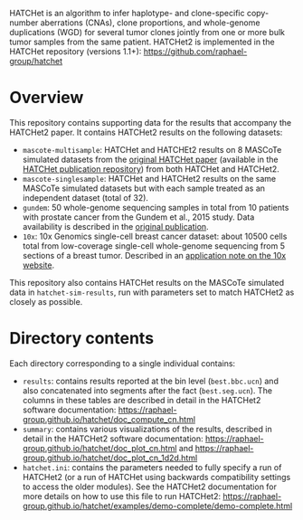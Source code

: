 HATCHet is an algorithm to infer haplotype- and clone-specific copy-number aberrations (CNAs), clone proportions, and whole-genome duplications (WGD) for several tumor clones jointly from one or more bulk tumor samples from the same patient. HATCHet2 is implemented in the HATCHet repository (versions 1.1+): https://github.com/raphael-group/hatchet

# Overview
This repository contains supporting data for the results that accompany the HATCHet2 paper. It contains HATCHet2 results on the following datasets:
* `mascote-multisample`: HATCHet and HATCHEt2 results on 8 MASCoTe simulated datasets from the [original HATCHet paper](https://www.nature.com/articles/s41467-020-17967-y) (available in the [HATCHet publication repository](https://github.com/raphael-group/hatchet-paper)) from both HATCHet and HATCHet2.
* `mascote-singlesample`: HATCHet and HATCHet2 results on the same MASCoTe simulated datasets but with each sample treated as an independent dataset (total of 32).
* `gundem`: 50 whole-genome sequencing samples in total from 10 patients with prostate cancer from the Gundem et al., 2015 study. Data availability is described in the [original publication](https://www.nature.com/articles/nature14347).
* `10x`: 10x Genomics single-cell breast cancer dataset: about 10500 cells total from low-coverage single-cell whole-genome sequencing from 5 sections of a breast tumor. Described in an [application note on the 10x website](https://pages.10xgenomics.com/rs/446-PBO-704/images/10x_AN026_SCCNV_Assessing_Tumor%20Heterogeneity_digital.pdf).

This repository also contains HATCHet results on the MASCoTe simulated data in `hatchet-sim-results`, run with parameters set to match HATCHet2 as closely as possible.

# Directory contents
Each directory corresponding to a single individual contains:
* `results`: contains results reported at the bin level (`best.bbc.ucn`) and also concatenated into segments after the fact (`best.seg.ucn`). The columns in these tables are described in detail in the HATCHet2 software documentation: https://raphael-group.github.io/hatchet/doc_compute_cn.html
* `summary`: contains various visualizations of the results, described in detail in the HATCHet2 software documentation: https://raphael-group.github.io/hatchet/doc_plot_cn.html and https://raphael-group.github.io/hatchet/doc_plot_cn_1d2d.html 
* `hatchet.ini`: contains the parameters needed to fully specify a run of HATCHet2 (or a run of HATCHet using backwards compatibility settings to access the older modules). See the HATCHet2 documentation for more details on how to use this file to run HATCHet2: https://raphael-group.github.io/hatchet/examples/demo-complete/demo-complete.html
